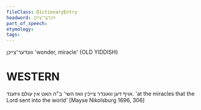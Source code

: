 ```yaml
---
fileClass: DictionaryEntry
headword: וווּנדער־צייכן
part_of_speech: 
etymology: 
tags: 
---
```

וווּנדער־צייכן
'wonder, miracle'
{OLD YIDDISH}

WESTERN
========

אויף דען וואונדר צייכֿין וואז השי' ב"ה האט אין עולם גיזענד.
'at the miracles that the Lord sent into the world'
[Mayse Nikolsburg 1696, 306]